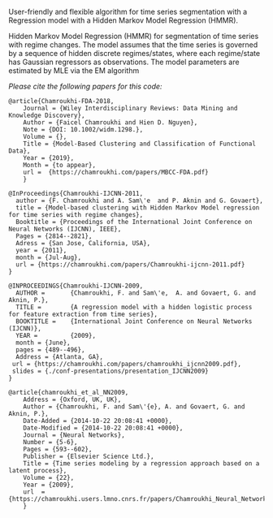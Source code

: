 User-friendly and flexible algorithm for time series segmentation with a Regression model with a Hidden Markov Model Regression (HMMR).


Hidden Markov Model Regression (HMMR) for segmentation of time series with regime changes. The model assumes that the time series is governed by a sequence of hidden discrete regimes/states, where each regime/state has Gaussian regressors as observations. 
The model parameters are estimated by MLE via the EM algorithm

*Please cite the following papers for this code:*

```
@article{Chamroukhi-FDA-2018,
	Journal = {Wiley Interdisciplinary Reviews: Data Mining and Knowledge Discovery},
	Author = {Faicel Chamroukhi and Hien D. Nguyen},
	Note = {DOI: 10.1002/widm.1298.},
	Volume = {},
	Title = {Model-Based Clustering and Classification of Functional Data},
	Year = {2019},
	Month = {to appear},
	url =  {https://chamroukhi.com/papers/MBCC-FDA.pdf}
	}

@InProceedings{Chamroukhi-IJCNN-2011,
  author = {F. Chamroukhi and A. Sam\'e  and P. Aknin and G. Govaert},
  title = {Model-based clustering with Hidden Markov Model regression for time series with regime changes},
  Booktitle = {Proceedings of the International Joint Conference on Neural Networks (IJCNN), IEEE},
  Pages = {2814--2821},
  Adress = {San Jose, California, USA},
  year = {2011},
  month = {Jul-Aug},
  url = {https://chamroukhi.com/papers/Chamroukhi-ijcnn-2011.pdf}
}

@INPROCEEDINGS{Chamroukhi-IJCNN-2009,
  AUTHOR =       {Chamroukhi, F. and Sam\'e,  A. and Govaert, G. and Aknin, P.},
  TITLE =        {A regression model with a hidden logistic process for feature extraction from time series},
  BOOKTITLE =    {International Joint Conference on Neural Networks (IJCNN)},
  YEAR =         {2009},
  month = {June},
  pages = {489--496},
  Address = {Atlanta, GA},
 url = {https://chamroukhi.com/papers/chamroukhi_ijcnn2009.pdf},
 slides = {./conf-presentations/presentation_IJCNN2009}
}

@article{chamroukhi_et_al_NN2009,
	Address = {Oxford, UK, UK},
	Author = {Chamroukhi, F. and Sam\'{e}, A. and Govaert, G. and Aknin, P.},
	Date-Added = {2014-10-22 20:08:41 +0000},
	Date-Modified = {2014-10-22 20:08:41 +0000},
	Journal = {Neural Networks},
	Number = {5-6},
	Pages = {593--602},
	Publisher = {Elsevier Science Ltd.},
	Title = {Time series modeling by a regression approach based on a latent process},
	Volume = {22},
	Year = {2009},
	url  = {https://chamroukhi.users.lmno.cnrs.fr/papers/Chamroukhi_Neural_Networks_2009.pdf}
	}
```
